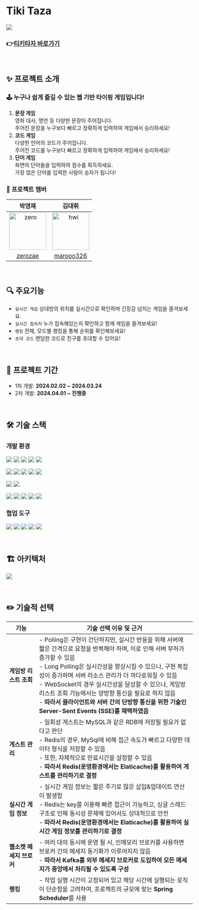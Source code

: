 # Tiki Taza

![](https://i.imgur.com/2pnuCQb.png)

### 👉[티키타자 바로가기](https://www.tikitaza.com)

<br>

## ✨ 프로젝트 소개

### 🕹️ 누구나 쉽게 즐길 수 있는 웹 기반 타이핑 게임입니다!

1. **문장 게임** <br>
   영화 대사, 명언 등 다양한 문장이 주어집니다. <br>
   주어진 문장을 누구보다 빠르고 정확하게 입력하여 게임에서 승리하세요!
2. **코드 게임** <br>
   다양한 언어의 코드가 주어집니다. <br>
   주어진 코드를 누구보다 빠르고 정확하게 입력하여 게임에서 승리하세요!
3. **단어 게임** <br>
   화면의 단어들을 입력하여 점수를 획득하세요. <br>
   가장 많은 단어를 입력한 사람이 승자가 됩니다!

### 👥 프로젝트 멤버

|                                                                       박영재                                                                       |                                                                    김대휘                                                                     |
|:-----------------------------------------------------------------------------------------------------------------------------------------------:|:------------------------------------------------------------------------------------------------------------------------------------------:|
| <img width="100" alt="zero" src="https://github.com/Team-E2I4/Team-E2I4-TikiTaza-BE/assets/121790935/b2270459-a532-4dc8-96e2-69ecb7de2345"><br> | <img width="100" alt="hwi" src="https://github.com/Team-E2I4/Team-E2I4-TikiTaza-BE/assets/121790935/23456d3c-14a1-4874-9ddb-0d13ea730b44"> |
|                                             <center>[zerozae](https://github.com/park0jae)</center>                                             |                                         <center>[marooo326](https://github.com/marooo326)</center>                                         |

<br>

## 🔍 주요기능

- `실시간 게임` 상대방의 위치를 실시간으로 확인하며 긴장감 넘치는 게임을 즐겨보세요.
- `실시간 접속자` 누가 접속해있는지 확인하고 함께 게임을 즐겨보세요!
- `랭킹` 전체, 모드별 랭킹을 통해 순위를 확인해보세요!
- `초대 코드` 랜덤한 코드로 친구를 초대할 수 있어요!

<br>

## 📆 프로젝트 기간

- 1차 개발: **2024.02.02 ~ 2024.03.24**
- 2차 개발: **2024.04.01 ~ 진행중**

<br>

## 🛠️ 기술 스택

### 개발 환경

<p>
<img src="https://img.shields.io/badge/JAVA 17-007396?style=for-the-badge&logo=java&logoColor=white">
<img src="https://img.shields.io/badge/Spring-6DB33F?style=for-the-badge&logo=Spring&logoColor=white">
<img src="https://img.shields.io/badge/Spring Boot 3-6DB33F?style=for-the-badge&logo=Spring boot&logoColor=white">
<img src="https://img.shields.io/badge/Spring Security 6-6DB33F?style=for-the-badge&logo=Spring Security&logoColor=white">
<img src="https://img.shields.io/badge/Spring Data JPA-6DB33F?style=for-the-badge&logo=Spring&logoColor=white">
</p>

<p>
<img src="https://img.shields.io/badge/Mysql-4479A1?style=for-the-badge&logo=mysql&logoColor=white">
<img src="https://img.shields.io/badge/Redis-DC382D?style=for-the-badge&logo=redis&logoColor=white">
<img src="https://img.shields.io/badge/SockJS-231F20?style=for-the-badge&logo=SockJS&logoColor=white">
<img src="https://img.shields.io/badge/STOMP-231F20?style=for-the-badge&logo=STOMP&logoColor=white">
<img src="https://img.shields.io/badge/Kafka-231F20?style=for-the-badge&logo=Kafka&logoColor=white">
</p>

<p>
<img src="https://img.shields.io/badge/Gradle-02303A?style=for-the-badge&logo=gradle&logoColor=white">
<img src="https://img.shields.io/badge/Docker-2496ED?style=for-the-badge&logo=docker&logoColor=white">
</p>

<p>
<img src="https://img.shields.io/badge/EC2-FF9900?style=for-the-badge&logo=AMAZON EC2&logoColor=white">
<img src="https://img.shields.io/badge/ECS-FF9900?style=for-the-badge&logo=AMAZON ECS&logoColor=white">
<img src="https://img.shields.io/badge/RDS-527FFF?style=for-the-badge&logo=AMAZON RDS&logoColor=white">
<img src="https://img.shields.io/badge/Elasticache-C925D1?style=for-the-badge&logo=AMAZON Elasticache&logoColor=white">
<img src="https://img.shields.io/badge/ROUTE53-8C4FFF?style=for-the-badge&logo=AMAZON ROUTE53&logoColor=white">
</p>

### 협업 도구

<p>
<img src="https://img.shields.io/badge/Git-F05032?style=for-the-badge&logo=Git&logoColor=white">
<img src="https://img.shields.io/badge/Github-000000?style=for-the-badge&logo=github&logoColor=white">
<img src="https://img.shields.io/badge/Slack-4A154B?style=for-the-badge&logo=slack&logoColor=white">
<img src="https://img.shields.io/badge/Notion-000000?style=for-the-badge&logo=notion&logoColor=white">
<img src="https://img.shields.io/badge/Swagger-85EA2D?style=for-the-badge&logo=swagger&logoColor=white">
</p>

<br>

## 🏗️ 아키텍처

![](https://i.imgur.com/gcx91a8.png)

<br>

## ✏️ 기술적 선택

| **기능**          | **기술 선택 이유 및 근거**                                                                                                                                                                                                                                                                                         |
|-----------------|-----------------------------------------------------------------------------------------------------------------------------------------------------------------------------------------------------------------------------------------------------------------------------------------------------------|
| **게임방 리스트 조회**  | - Polling은 구현이 간단하지만, 실시간 반응을 위해 서버에 짧은 간격으로 요청을 반복해야 하며, 이로 인해 서버 부하가 증가할 수 있음<br>- Long Polling은 실시간성을 향상시킬 수 있으나, 구현 복잡성이 증가하며 서버 리소스 관리가 더 까다로워질 수 있음<br>- WebSocket의 경우 실시간성을 달성할 수 있으나, 게임방 리스트 조회 기능에서는 양방향 통신을 필요로 하지 않음<br>- **따라서 클라이언트와 서버 간의 단방향 통신을 위한 기술인 Server-Sent Events (SSE)를 채택하였음** |
| **게스트 관리**      | - 일회성 게스트는 MySQL과 같은 RDB에 저장될 필요가 없다고 판단<br>- Redis의 경우, MySql에 비해 접근 속도가 빠르고 다양한 데이터 형식을 저장할 수 있음<br>- 또한, 자체적으로 만료시간을 설정할 수 있음<br>- **따라서 Redis(운영환경에서는 Elaticache)를 활용하여 게스트를 관리하기로 결정**                                                                                                               |
| **실시간 게임 정보**   | - 실시간 게임 정보는 짧은 주기로 많은 삽입&업데이트 연산이 발생함<br>- Redis는 key를 이용해 빠른 접근이 가능하고, 싱글 스레드 구조로 인해 동시성 문제에 있어서도 상대적으로 안전<br>- **따라서 Redis(운영환경에서는 Elaticache)를 활용하여 실시간 게임 정보를 관리하기로 결정**                                                                                                                             |
| **웹소켓 메세지 브로커** | - 여러 대의 동시에 운영 될 시, 인메모리 브로커를 사용하면 브로커 간의 메세지 동기화가 이루어지지 않음<br>- **따라서 Kafka를 외부 메세지 브로커로 도입하여 모든 메세지가 중앙에서 처리될 수 있도록 구성**                                                                                                                                                                                |
| **랭킹**          | - 작업 실행 시간이 고정되어 있고 해당 시간에 실행되는 로직이 단순함을 고려하여, 프로젝트의 규모에 맞는 **Spring Scheduler**를 사용                                                                                                                                                                                                                      |

<br>
